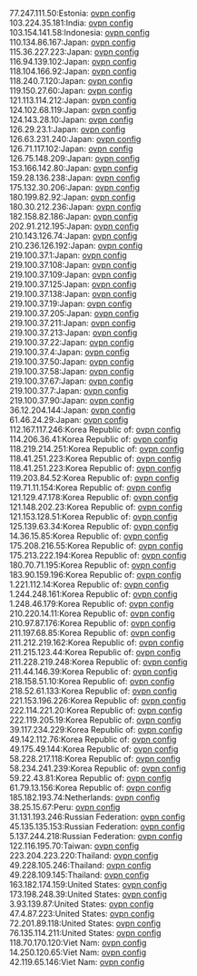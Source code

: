 77.247.111.50:Estonia: [ovpn config](vpn/77_247_111_50.ovpn)  
103.224.35.181:India: [ovpn config](vpn/103_224_35_181.ovpn)  
103.154.141.58:Indonesia: [ovpn config](vpn/103_154_141_58.ovpn)  
110.134.86.167:Japan: [ovpn config](vpn/110_134_86_167.ovpn)  
115.36.227.223:Japan: [ovpn config](vpn/115_36_227_223.ovpn)  
116.94.139.102:Japan: [ovpn config](vpn/116_94_139_102.ovpn)  
118.104.166.92:Japan: [ovpn config](vpn/118_104_166_92.ovpn)  
118.240.7.120:Japan: [ovpn config](vpn/118_240_7_120.ovpn)  
119.150.27.60:Japan: [ovpn config](vpn/119_150_27_60.ovpn)  
121.113.114.212:Japan: [ovpn config](vpn/121_113_114_212.ovpn)  
124.102.68.119:Japan: [ovpn config](vpn/124_102_68_119.ovpn)  
124.143.28.10:Japan: [ovpn config](vpn/124_143_28_10.ovpn)  
126.29.23.1:Japan: [ovpn config](vpn/126_29_23_1.ovpn)  
126.63.231.240:Japan: [ovpn config](vpn/126_63_231_240.ovpn)  
126.71.117.102:Japan: [ovpn config](vpn/126_71_117_102.ovpn)  
126.75.148.209:Japan: [ovpn config](vpn/126_75_148_209.ovpn)  
153.166.142.80:Japan: [ovpn config](vpn/153_166_142_80.ovpn)  
159.28.136.238:Japan: [ovpn config](vpn/159_28_136_238.ovpn)  
175.132.30.206:Japan: [ovpn config](vpn/175_132_30_206.ovpn)  
180.199.82.92:Japan: [ovpn config](vpn/180_199_82_92.ovpn)  
180.30.212.236:Japan: [ovpn config](vpn/180_30_212_236.ovpn)  
182.158.82.186:Japan: [ovpn config](vpn/182_158_82_186.ovpn)  
202.91.212.195:Japan: [ovpn config](vpn/202_91_212_195.ovpn)  
210.143.126.74:Japan: [ovpn config](vpn/210_143_126_74.ovpn)  
210.236.126.192:Japan: [ovpn config](vpn/210_236_126_192.ovpn)  
219.100.37.1:Japan: [ovpn config](vpn/219_100_37_1.ovpn)  
219.100.37.108:Japan: [ovpn config](vpn/219_100_37_108.ovpn)  
219.100.37.109:Japan: [ovpn config](vpn/219_100_37_109.ovpn)  
219.100.37.125:Japan: [ovpn config](vpn/219_100_37_125.ovpn)  
219.100.37.138:Japan: [ovpn config](vpn/219_100_37_138.ovpn)  
219.100.37.19:Japan: [ovpn config](vpn/219_100_37_19.ovpn)  
219.100.37.205:Japan: [ovpn config](vpn/219_100_37_205.ovpn)  
219.100.37.211:Japan: [ovpn config](vpn/219_100_37_211.ovpn)  
219.100.37.213:Japan: [ovpn config](vpn/219_100_37_213.ovpn)  
219.100.37.22:Japan: [ovpn config](vpn/219_100_37_22.ovpn)  
219.100.37.4:Japan: [ovpn config](vpn/219_100_37_4.ovpn)  
219.100.37.50:Japan: [ovpn config](vpn/219_100_37_50.ovpn)  
219.100.37.58:Japan: [ovpn config](vpn/219_100_37_58.ovpn)  
219.100.37.67:Japan: [ovpn config](vpn/219_100_37_67.ovpn)  
219.100.37.7:Japan: [ovpn config](vpn/219_100_37_7.ovpn)  
219.100.37.90:Japan: [ovpn config](vpn/219_100_37_90.ovpn)  
36.12.204.144:Japan: [ovpn config](vpn/36_12_204_144.ovpn)  
61.46.24.29:Japan: [ovpn config](vpn/61_46_24_29.ovpn)  
112.167.117.246:Korea Republic of: [ovpn config](vpn/112_167_117_246.ovpn)  
114.206.36.41:Korea Republic of: [ovpn config](vpn/114_206_36_41.ovpn)  
118.219.214.251:Korea Republic of: [ovpn config](vpn/118_219_214_251.ovpn)  
118.41.251.223:Korea Republic of: [ovpn config](vpn/118_41_251_223.ovpn)  
118.41.251.223:Korea Republic of: [ovpn config](vpn/118_41_251_223.ovpn)  
119.203.84.52:Korea Republic of: [ovpn config](vpn/119_203_84_52.ovpn)  
119.71.11.154:Korea Republic of: [ovpn config](vpn/119_71_11_154.ovpn)  
121.129.47.178:Korea Republic of: [ovpn config](vpn/121_129_47_178.ovpn)  
121.148.202.23:Korea Republic of: [ovpn config](vpn/121_148_202_23.ovpn)  
121.153.128.51:Korea Republic of: [ovpn config](vpn/121_153_128_51.ovpn)  
125.139.63.34:Korea Republic of: [ovpn config](vpn/125_139_63_34.ovpn)  
14.36.15.85:Korea Republic of: [ovpn config](vpn/14_36_15_85.ovpn)  
175.208.216.55:Korea Republic of: [ovpn config](vpn/175_208_216_55.ovpn)  
175.213.222.194:Korea Republic of: [ovpn config](vpn/175_213_222_194.ovpn)  
180.70.71.195:Korea Republic of: [ovpn config](vpn/180_70_71_195.ovpn)  
183.90.159.196:Korea Republic of: [ovpn config](vpn/183_90_159_196.ovpn)  
1.221.112.14:Korea Republic of: [ovpn config](vpn/1_221_112_14.ovpn)  
1.244.248.161:Korea Republic of: [ovpn config](vpn/1_244_248_161.ovpn)  
1.248.46.179:Korea Republic of: [ovpn config](vpn/1_248_46_179.ovpn)  
210.220.14.11:Korea Republic of: [ovpn config](vpn/210_220_14_11.ovpn)  
210.97.87.176:Korea Republic of: [ovpn config](vpn/210_97_87_176.ovpn)  
211.197.68.85:Korea Republic of: [ovpn config](vpn/211_197_68_85.ovpn)  
211.212.219.162:Korea Republic of: [ovpn config](vpn/211_212_219_162.ovpn)  
211.215.123.44:Korea Republic of: [ovpn config](vpn/211_215_123_44.ovpn)  
211.228.219.248:Korea Republic of: [ovpn config](vpn/211_228_219_248.ovpn)  
211.44.146.39:Korea Republic of: [ovpn config](vpn/211_44_146_39.ovpn)  
218.158.51.10:Korea Republic of: [ovpn config](vpn/218_158_51_10.ovpn)  
218.52.61.133:Korea Republic of: [ovpn config](vpn/218_52_61_133.ovpn)  
221.153.196.226:Korea Republic of: [ovpn config](vpn/221_153_196_226.ovpn)  
222.114.221.20:Korea Republic of: [ovpn config](vpn/222_114_221_20.ovpn)  
222.119.205.19:Korea Republic of: [ovpn config](vpn/222_119_205_19.ovpn)  
39.117.234.229:Korea Republic of: [ovpn config](vpn/39_117_234_229.ovpn)  
49.142.112.76:Korea Republic of: [ovpn config](vpn/49_142_112_76.ovpn)  
49.175.49.144:Korea Republic of: [ovpn config](vpn/49_175_49_144.ovpn)  
58.228.217.118:Korea Republic of: [ovpn config](vpn/58_228_217_118.ovpn)  
58.234.241.239:Korea Republic of: [ovpn config](vpn/58_234_241_239.ovpn)  
59.22.43.81:Korea Republic of: [ovpn config](vpn/59_22_43_81.ovpn)  
61.79.13.156:Korea Republic of: [ovpn config](vpn/61_79_13_156.ovpn)  
185.182.193.74:Netherlands: [ovpn config](vpn/185_182_193_74.ovpn)  
38.25.15.67:Peru: [ovpn config](vpn/38_25_15_67.ovpn)  
31.131.193.246:Russian Federation: [ovpn config](vpn/31_131_193_246.ovpn)  
45.135.135.153:Russian Federation: [ovpn config](vpn/45_135_135_153.ovpn)  
5.137.244.218:Russian Federation: [ovpn config](vpn/5_137_244_218.ovpn)  
122.116.195.70:Taiwan: [ovpn config](vpn/122_116_195_70.ovpn)  
223.204.223.220:Thailand: [ovpn config](vpn/223_204_223_220.ovpn)  
49.228.105.246:Thailand: [ovpn config](vpn/49_228_105_246.ovpn)  
49.228.109.145:Thailand: [ovpn config](vpn/49_228_109_145.ovpn)  
163.182.174.159:United States: [ovpn config](vpn/163_182_174_159.ovpn)  
173.198.248.39:United States: [ovpn config](vpn/173_198_248_39.ovpn)  
3.93.139.87:United States: [ovpn config](vpn/3_93_139_87.ovpn)  
47.4.87.223:United States: [ovpn config](vpn/47_4_87_223.ovpn)  
72.201.89.118:United States: [ovpn config](vpn/72_201_89_118.ovpn)  
76.135.114.211:United States: [ovpn config](vpn/76_135_114_211.ovpn)  
118.70.170.120:Viet Nam: [ovpn config](vpn/118_70_170_120.ovpn)  
14.250.120.65:Viet Nam: [ovpn config](vpn/14_250_120_65.ovpn)  
42.119.65.146:Viet Nam: [ovpn config](vpn/42_119_65_146.ovpn)  
